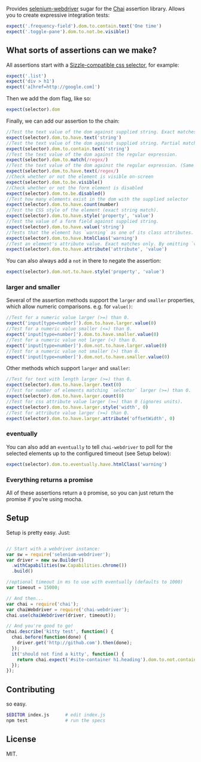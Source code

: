 Provides [selenium-webdriver](https://npmjs.org/package/selenium-webdriver) sugar for the [Chai](http://chaijs.com/) assertion library. Allows you to create expressive integration tests:

```javascript
expect('.frequency-field').dom.to.contain.text('One time')
expect('.toggle-pane').dom.to.not.be.visible()
```

## What sorts of assertions can we make?

All assertions start with a [Sizzle-compatible css selector](http://sizzlejs.com/), for example:

```javascript
expect('.list')
expect('div > h1')
expect('a[href=http://google.com]')
```

Then we add the dom flag, like so:

```javascript
expect(selector).dom
```

Finally, we can add our assertion to the chain:

```javascript
//Test the text value of the dom against supplied string. Exact matches only.
expect(selector).dom.to.have.text('string')
//Test the text value of the dom against supplied string. Partial matches allowed.
expect(selector).dom.to.contain.text('string')
//Test the text value of the dom against the regular expression.
expect(selector).dom.to.match(/regex/)
//Test the text value of the dom against the regular expression. (Same as `match` above).
expect(selector).dom.to.have.text(/regex/)
//Check whether or not the element is visible on-screen
expect(selector).dom.to.be.visible()
//Check whether or not the form element is disabled
expect(selector).dom.to.be.disabled()
//Test how many elements exist in the dom with the supplied selector
expect(selector).dom.to.have.count(number)
//Test the CSS style of the element (exact string match).
expect(selector).dom.to.have.style('property', 'value')
//Test the value of a form field against supplied string.
expect(selector).dom.to.have.value('string')
//Tests that the element has `warning` as one of its class attributes.
expect(selector).dom.to.have.htmlClass('warning')
//Test an element's attribute value. Exact matches only. By omitting `value` test simply checks for existance of attribute.
expect(selector).dom.to.have.attribute('attribute', 'value')
```

You can also always add a `not` in there to negate the assertion:

```javascript
expect(selector).dom.not.to.have.style('property', 'value')
```


### larger and smaller

Several of the assertion methods support the `larger` and `smaller` properties, which allow numeric comparisons. e.g. for `value()`:

```javascript
//Test for a numeric value larger (>=) than 0.
expect('input[type=number]').dom.to.have.larger.value(0)
//Test for a numeric value smaller (<=) than 0.
expect('input[type=number]').dom.to.have.smaller.value(0)
//Test for a numeric value not larger (<) than 0.
expect('input[type=number]').dom.not.to.have.larger.value(0)
//Test for a numeric value not smaller (>) than 0.
expect('input[type=number]').dom.not.to.have.smaller.value(0)
```

Other methods which support `larger` and `smaller`:

```javascript
//Test for text with length larger (>=) than 0.
expect(selector).dom.to.have.larger.text(0)
//Test for number of elements matching `selector` larger (>=) than 0.
expect(selector).dom.to.have.larger.count(0)
//Test for css attribute value larger (>=) than 0 (ignores units).
expect(selector).dom.to.have.larger.style('width', 0)
//Test for attribute value larger (>=) than 0.
expect(selector).dom.to.have.larger.attribute('offsetWidth', 0)
```


### eventually

You can also add an `eventually` to tell `chai-webdriver` to poll for the selected elements up to the configured timeout (see Setup below):

```javascript
expect(selector).dom.to.eventually.have.htmlClass('warning')
```


### Everything returns a promise

All of these assertions return a `Q` promise, so you can just return the promise if you're using mocha.


## Setup

Setup is pretty easy. Just:

```javascript

// Start with a webdriver instance:
var sw = require('selenium-webdriver');
var driver = new sw.Builder()
  .withCapabilities(sw.Capabilities.chrome())
  .build()

//optional timeout in ms to use with eventually (defaults to 1000)
var timeout = 15000;

// And then...
var chai = require('chai');
var chaiWebdriver = require('chai-webdriver');
chai.use(chaiWebdriver(driver, timeout));

// And you're good to go!
chai.describe('kitty test', function() {
  chai.before(function(done) {
    driver.get('http://github.com').then(done);
  });
  it('should not find a kitty', function() {
    return chai.expect('#site-container h1.heading').dom.to.not.contain.text("I'm a kitty!");
  });
});
```

## Contributing

so easy.

```bash
$EDITOR index.js      # edit index.js
npm test              # run the specs
```

## License

MIT.
